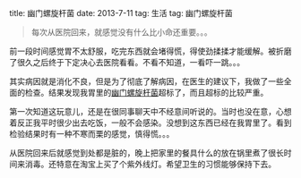 title: 幽门螺旋杆菌
date: 2013-7-11
tag: 生活
tag: 幽门螺旋杆菌

> 每次从医院回来，就感觉没有什么比小命还重要。。。

前一段时间感觉胃不太舒服，吃完东西就会堵得慌，得使劲揉揉才能缓解。被折磨了很久之后终于下定决心去医院看看。不看不知道，一看吓一跳。。。

其实病因就是消化不良，但是为了彻底了解病因，在医生的建议下，我做了一些全面的检查。结果发现我胃里的[幽门螺旋杆菌](http://baike.baidu.com/view/67756.htm)超标了，而且超标的比较严重。

第一次知道这玩意儿，还是在很同事聊天中不经意间听说的。当时也没在意，心想着反正我平时很少出去吃饭，一般不会感染。没想到这东西已经在我胃里了。看到检验结果时有一种不寒而栗的感觉，慎得慌。。。

从医院回来后就感觉到处都是脏的，晚上把家里的餐具什么的放在锅里煮了很长时间来消毒。还特意在淘宝上买了个紫外线灯。希望卫生的习惯能够保持下去。
